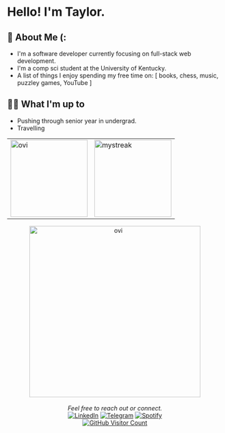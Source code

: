 # Hello! I'm Taylor.

## 📖 About Me (:
- I'm a software developer currently focusing on full-stack web development.
- I'm a comp sci student at the University of Kentucky.
- A list of things I enjoy spending my free time on: \[ books, chess, music, puzzley games, YouTube ]

## 👨‍💻 What I'm up to
- Pushing through senior year in undergrad.
- Travelling

<div align='center'>
    <table border="0">
        <tr>
            <td>
                <img height="180em"
                     src="https://github-readme-stats.vercel.app/api/top-langs?username=STaylorT&show_icons=true&locale=en&layout=compact&theme=dark" 
                     alt="ovi" />
            </td>
            <td>
                <img height="180em" 
                     src="https://github-readme-streak-stats.herokuapp.com/?user=STaylorT&theme=tokyonight" 
                     alt="mystreak"/>
            </td>
        </tr>
    </table>
</div>

<div align='center'>
    <img height="400em" src="https://wakatime.com/share/@74f2ab08-85f7-4b52-bcce-8de32deddf7c/8e6fd600-650e-40e5-ac3c-be82e0bbe3bd.svg" alt="ovi" />
</div>

<!-- <figure><embed src="https://wakatime.com/share/@74f2ab08-85f7-4b52-bcce-8de32deddf7c/8e6fd600-650e-40e5-ac3c-be82e0bbe3bd.svg"></embed></figure> -->

</br>
<div align='center'>
    <em>Feel free to reach out or connect.</em>
    </br>
    <a href="https://www.linkedin.com/in/sean-taylor-thomas/" target="_blank"><img src="https://img.shields.io/badge/LinkedIn-%230077B5.svg?&&logo=linkedin&logoColor=white" alt="LinkedIn"></a>
    <!-- <a href="https://www.instagram.com/dhanushka_m/" target="_blank"><img src="https://img.shields.io/badge/Instagram-%23E4405F.svg?&style=flat-square&logo=instagram&logoColor=white" alt="Instagram"></a>
    <a href="https://www.facebook.com/dhanushka.madushan.37" target="_blank"><img src="https://img.shields.io/badge/Facebook-%231877F2.svg?&style=flat-square&logo=facebook&logoColor=white" alt="Facebook"></a>
    -->
    <a href="https://t.me/STaylorT" target="_blank"><img src="https://img.shields.io/badge/-telegram-red?color=white&logo=telegram&logoColor=black" alt="Telegram"></a>
    <a href="https://open.spotify.com/user/taylo.thomas?si=7152b364944d4d27" target="_blank"><img src="https://img.shields.io/badge/Spotify-%231ED760.svg?&&logo=spotify&logoColor=white" alt="Spotify"></a>
    </br>
    <a href="https://github.com/STaylorT/" target="_blank"> <img src="https://visitor-badge.glitch.me/badge?page_id=${STaylorT}.${STaylorT}" alt="GitHub Visitor Count"></a>

</div>

<!---
STaylorT/STaylorT is a ✨ special ✨ repository because its `README.md` (this file) appears on your GitHub profile.
You can click the Preview link to take a look at your changes.
--->
